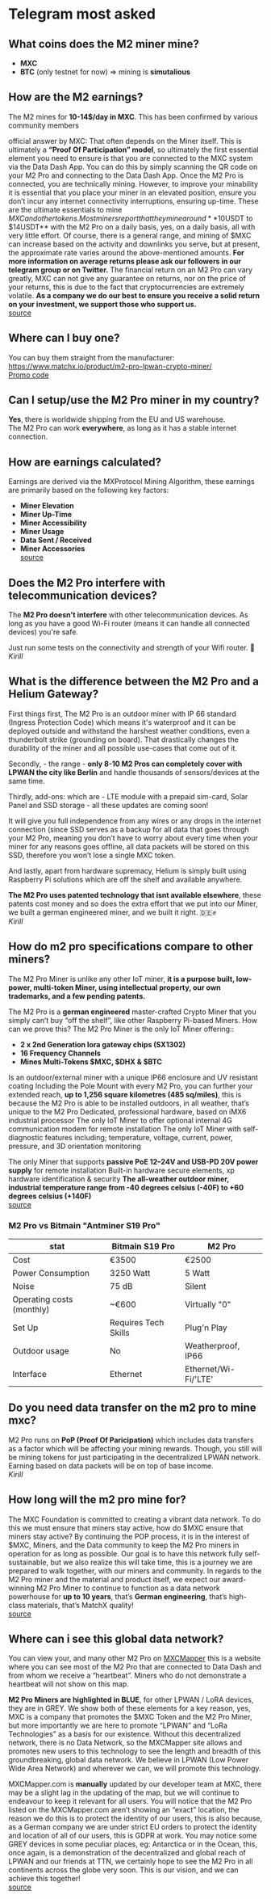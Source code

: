 # Telegram most asked
## What coins does the M2 miner mine?
- **MXC** 
- **BTC** (only testnet for now)
=> mining is **simutalious** 

## How are the M2 earnings?
The M2 mines for **10-14$/day in MXC**. This has been confirmed by various community members

official answer by MXC:
That often depends on the Miner itself. This is ultimately a **“Proof Of Participation” model**, so ultimately the first essential element you need to ensure is that you are connected to the MXC system via the Data Dash App. You can do this by simply scanning the QR code on your M2 Pro and connecting to the Data Dash App.
Once the M2 Pro is connected, you are technically mining. However, to improve your minability it is essential that you place your miner in an elevated position, ensure you don’t incur any internet connectivity interruptions, ensuring up-time. These are the ultimate essentials to mine $MXC and other tokens.
Most miners report that they mine around **$10USDT to $14USDT** with the M2 Pro on a daily basis, yes, on a daily basis, all with very little effort. Of course, there is a general range, and mining of $MXC can increase based on the activity and downlinks you serve, but at present, the approximate rate varies around the above-mentioned amounts. **For more information on average returns please ask our followers in our telegram group or on Twitter.**
The financial return on an M2 Pro can vary greatly, MXC can not give any guarantee on returns, nor on the price of your returns, this is due to the fact that cryptocurrencies are extremely volatile. **As a company we do our best to ensure you receive a solid return on your investment, we support those who support us.**
<br><a href="https://mxcfoundation.medium.com/worlds-most-popular-iot-miner-m2-pro-5f3d56d87a16">source </a>

## Where can I buy one?
You can buy them straight from the manufacturer: 
https://www.matchx.io/product/m2-pro-lpwan-crypto-miner/
<br>[Promo code](MDFiles/Handbook/promocodes.md)

## Can I setup/use the M2 Pro miner in my country?
**Yes**, there is worldwide shipping from the EU and US warehouse.<br>
The M2 Pro can work **everywhere**, as long as it has a stable internet connection. 

## How are earnings calculated?
Earnings are derived via the MXProtocol Mining Algorithm, these earnings are primarily based on the following key factors:
- **Miner Elevation**
- **Miner Up-Time**
- **Miner Accessibility**
- **Miner Usage**
- **Data Sent / Received**
- **Miner Accessories**
<br><a href="https://mxcfoundation.medium.com/worlds-most-popular-iot-miner-m2-pro-5f3d56d87a16">source </a>

## Does the M2 Pro interfere with telecommunication devices?
The **M2 Pro doesn't interfere** with other telecommunication devices. As long as you have a good Wi-Fi router (means it can handle all connected devices) you're safe. 

Just run some tests on the connectivity and strength of your Wifi router. 🙌
<br><i>Kirill</i>


## What is the difference between the M2 Pro and a Helium Gateway?
First things first, The M2 Pro is an outdoor miner with IP 66 standard (Ingress Protection Code) which means it's waterproof and it can be deployed outside and withstand the harshest weather conditions, even a thunderbolt strike (grounding on board). That drastically changes the durability of the miner and all possible use-cases that come out of it. 

Secondly, - the range - **only 8-10 M2 Pros can completely cover with LPWAN the city like Berlin** and handle thousands of sensors/devices at the same time. 

Thirdly, add-ons: which are - LTE module with a prepaid sim-card, Solar Panel and SSD storage - all these updates are coming soon! 

It will give you full independence from any wires or any drops in the internet connection (since SSD serves as a backup for all data that goes through your M2 Pro, meaning you don’t have to worry about every time when your miner for any reasons goes offline, all data packets will be stored on this SSD, therefore you won’t lose a single MXC token.

And lastly, apart from hardware supremacy, Helium is simply built using Raspberry Pi solutions which are off the shelf and available anywhere. 

**The M2 Pro uses patented technology that isnt available elsewhere**, these patents cost money and so does the extra effort that we put into our Miner, we built a german engineered miner, and we built it right. 🇩🇪✊
<br><i>Kirill</i>

## How do m2 pro specifications compare to other miners?
The M2 Pro Miner is unlike any other IoT miner, **it is a purpose built, low-power, multi-token Miner, using intellectual property, our own trademarks, and a few pending patents.**

The M2 Pro is a **german engineered** master-crafted Crypto Miner that you simply can’t buy “off the shelf”, like other Raspberry Pi-based Miners. How can we prove this?
The M2 Pro Miner is the only IoT Miner offering::
- **2 x 2nd Generation lora gateway chips (SX1302)**
- **16 Frequency Channels**
- **Mines Multi-Tokens $MXC, $DHX & $BTC**

Is an outdoor/external miner with a unique IP66 enclosure and UV resistant coating
Including the Pole Mount with every M2 Pro, you can further your extended reach, **up to 1,256 square kilometres (485 sq/miles)**, this is because the M2 Pro is able to be installed outdoors, in all weather, that’s unique to the M2 Pro
Dedicated, professional hardware, based on iMX6 industrial processor
The only IoT Miner to offer optional internal 4G communication modem for remote installation
The only IoT Miner with self-diagnostic features including; temperature, voltage, current, power, pressure, and 3D orientation monitoring

The only Miner that supports **passive PoE 12–24V and USB-PD 20V power supply** for remote installation
Built-in hardware secure elements, xp hardware identification & security
**The all-weather outdoor miner, industrial temperature range from -40 degrees celsius (-40F) to +60 degrees celsius (+140F)**
<br><a href="https://mxcfoundation.medium.com/worlds-most-popular-iot-miner-m2-pro-5f3d56d87a16">source </a>

### M2 Pro vs Bitmain "Antminer S19 Pro"
| stat | Bitmain S19 Pro | M2 Pro | 
| ---- | --------------- | ------ |
| Cost | €3500 | €2500 |
| Power Consumption | 3250 Watt | 5 Watt |
| Noise | 75 dB | Silent |
| Operating costs (monthly) | ~€600 | Virtually "0" |
| Set Up | Requires Tech Skills | Plug'n Play |
| Outdoor usage | No | Weatherproof, IP66 |
| Interface | Ethernet | Ethernet/Wi-Fi/'LTE' |


## Do you need data transfer on the m2 pro to mine mxc?  
M2 Pro runs on **PoP (Proof Of Paricipation)** which includes data transfers as a factor which will be affecting your mining rewards. Though, you still will be mining tokens for just participating in the decentralized LPWAN network. Earning based on data packets will be on top of base income. 
<br><i>Kirill</i>

## How long will the m2 pro mine for?
The MXC Foundation is committed to creating a vibrant data network. To do this we must ensure that miners stay active, how do $MXC ensure that miners stay active? By continuing the POP process, it is in the interest of $MXC, Miners, and the Data community to keep the M2 Pro miners in operation for as long as possible. Our goal is to have this network fully self-sustainable, but we also realize this will take time, this is a journey we are prepared to walk together, with our miners and community.
In regards to the M2 Pro miner and the material and product itself, we expect our award-winning M2 Pro Miner to continue to function as a data network powerhouse for **up to 10 years**, that’s **German engineering**, that’s high-class materials, that’s MatchX quality!
<br><a href="https://mxcfoundation.medium.com/worlds-most-popular-iot-miner-m2-pro-5f3d56d87a16">source </a>

## Where can i see this global data network?
You can view your, and many other M2 Pro on <a href="https://mxcmapper.com/">MXCMapper</a> this is a website where you can see most of the M2 Pro that are connected to Data Dash and from whom we receive a “heartbeat”. Miners who do not demonstrate a heartbeat will not show on this map.

**M2 Pro Miners are highlighted in BLUE**, for other LPWAN / LoRA devices, they are in GREY. We show both of these elements for a key reason, yes, MXC is a company that promotes the $MXC Token and the M2 Pro Miner, but more importantly we are here to promote “LPWAN” and “LoRa Technologies” as a basis for our existence. Without this decentralized network, there is no Data Network, so the MXCMapper site allows and promotes new users to this technology to see the length and breadth of this groundbreaking, global data network. We believe in LPWAN (Low Power Wide Area Network) and wherever we can, we will promote this technology.

MXCMapper.com is **manually** updated by our developer team at MXC, there may be a slight lag in the updating of the map, but we will continue to endeavour to keep it relevant for all users.
You will notice that the M2 Pro listed on the MXCMapper.com aren’t showing an “exact” location, the reason we do this is to protect the identity of our users, this is also because, as a German company we are under strict EU orders to protect the identity and location of all of our users, this is GDPR at work. You may notice some GREY devices in some peculiar places, eg: Antarctica or in the Ocean, this, once again, is a demonstration of the decentralized and global reach of LPWAN and our friends at TTN, we certainly hope to see the M2 Pro in all continents across the globe very soon. This is our vision, and we can achieve this together!
<br><a href="https://mxcfoundation.medium.com/worlds-most-popular-iot-miner-m2-pro-5f3d56d87a16">source </a>


